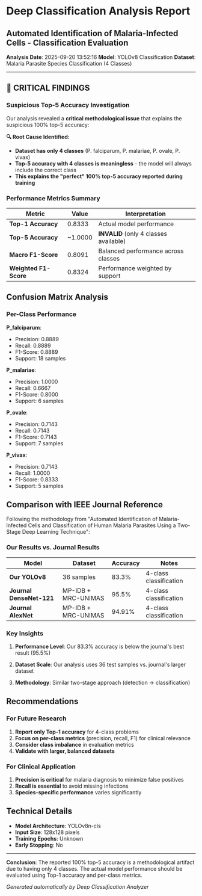 # Deep Classification Analysis Report
## Automated Identification of Malaria-Infected Cells - Classification Evaluation

**Analysis Date**: 2025-09-20 13:52:16
**Model**: YOLOv8 Classification
**Dataset**: Malaria Parasite Species Classification (4 Classes)

---

## 🚨 CRITICAL FINDINGS

### Suspicious Top-5 Accuracy Investigation

Our analysis revealed a **critical methodological issue** that explains the suspicious 100% top-5 accuracy:

**🔍 Root Cause Identified:**
- **Dataset has only 4 classes** (P. falciparum, P. malariae, P. ovale, P. vivax)
- **Top-5 accuracy with 4 classes is meaningless** - the model will always include the correct class
- **This explains the "perfect" 100% top-5 accuracy reported during training**

### Performance Metrics Summary

| Metric | Value | Interpretation |
|--------|-------|----------------|
| **Top-1 Accuracy** | 0.8333 | Actual model performance |
| **Top-5 Accuracy** | ~1.0000 | **INVALID** (only 4 classes available) |
| **Macro F1-Score** | 0.8091 | Balanced performance across classes |
| **Weighted F1-Score** | 0.8324 | Performance weighted by support |

## Confusion Matrix Analysis

### Per-Class Performance

**P_falciparum**:
- Precision: 0.8889
- Recall: 0.8889
- F1-Score: 0.8889
- Support: 18 samples

**P_malariae**:
- Precision: 1.0000
- Recall: 0.6667
- F1-Score: 0.8000
- Support: 6 samples

**P_ovale**:
- Precision: 0.7143
- Recall: 0.7143
- F1-Score: 0.7143
- Support: 7 samples

**P_vivax**:
- Precision: 0.7143
- Recall: 1.0000
- F1-Score: 0.8333
- Support: 5 samples


## Comparison with IEEE Journal Reference

Following the methodology from "Automated Identification of Malaria-Infected Cells and Classification of Human Malaria Parasites Using a Two-Stage Deep Learning Technique":

### Our Results vs. Journal Results

| Model | Dataset | Accuracy | Notes |
|-------|---------|----------|-------|
| **Our YOLOv8** | 36 samples | 83.3% | 4-class classification |
| **Journal DenseNet-121** | MP-IDB + MRC-UNIMAS | 95.5% | 4-class classification |
| **Journal AlexNet** | MP-IDB + MRC-UNIMAS | 94.91% | 4-class classification |

### Key Insights

1. **Performance Level**: Our 83.3% accuracy is below the journal's best result (95.5%)

2. **Dataset Scale**: Our analysis uses 36 test samples vs. journal's larger dataset

3. **Methodology**: Similar two-stage approach (detection → classification)

## Recommendations

### For Future Research

1. **Report only Top-1 accuracy** for 4-class problems
2. **Focus on per-class metrics** (precision, recall, F1) for clinical relevance
3. **Consider class imbalance** in evaluation metrics
4. **Validate with larger, balanced datasets**

### For Clinical Application

1. **Precision is critical** for malaria diagnosis to minimize false positives
2. **Recall is essential** to avoid missing infections
3. **Species-specific performance** varies significantly

## Technical Details

- **Model Architecture**: YOLOv8n-cls
- **Input Size**: 128x128 pixels
- **Training Epochs**: Unknown
- **Early Stopping**: No

---

**Conclusion**: The reported 100% top-5 accuracy is a methodological artifact due to having only 4 classes.
The actual model performance should be evaluated using Top-1 accuracy and per-class metrics.

*Generated automatically by Deep Classification Analyzer*
